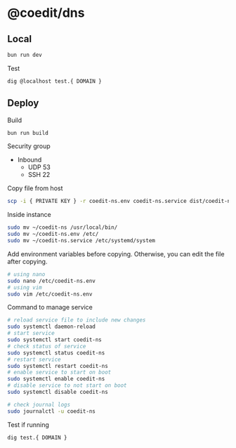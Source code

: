 # @coedit/dns

## Local

```bash
bun run dev
```

Test

```bash
dig @localhost test.{ DOMAIN }
```

## Deploy

Build

```bash
bun run build

```

Security group

- Inbound
  - UDP 53
  - SSH 22

Copy file from host

```bash
scp -i { PRIVATE KEY } -r coedit-ns.env coedit-ns.service dist/coedit-ns { USER }@{ IP }:
```

Inside instance

```bash
sudo mv ~/coedit-ns /usr/local/bin/
sudo mv ~/coedit-ns.env /etc/
sudo mv ~/coedit-ns.service /etc/systemd/system
```

Add environment variables before copying. Otherwise, you can edit the file after copying.

```bash
# using nano
sudo nano /etc/coedit-ns.env
# using vim
sudo vim /etc/coedit-ns.env
```

Command to manage service

```bash
# reload service file to include new changes
sudo systemctl daemon-reload
# start service
sudo systemctl start coedit-ns
# check status of service
sudo systemctl status coedit-ns
# restart service
sudo systemctl restart coedit-ns
# enable service to start on boot
sudo systemctl enable coedit-ns
# disable service to not start on boot
sudo systemctl disable coedit-ns

# check journal logs
sudo journalctl -u coedit-ns
```

Test if running

```bash
dig test.{ DOMAIN }
```
